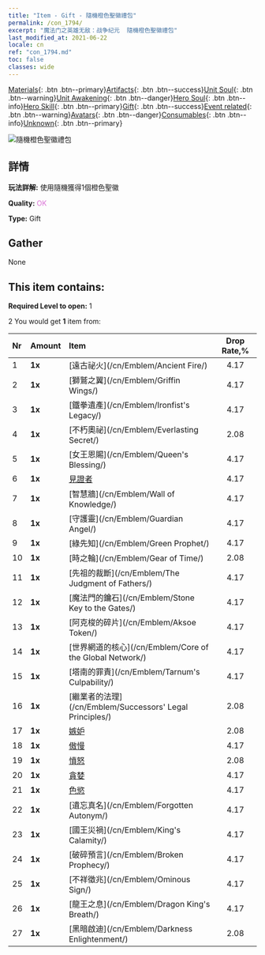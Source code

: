 ```yaml
---
title: "Item - Gift - 隨機橙色聖徽禮包"
permalink: /con_1794/
excerpt: "魔法门之英雄无敌：战争纪元  隨機橙色聖徽禮包"
last_modified_at: 2021-06-22
locale: cn
ref: "con_1794.md"
toc: false
classes: wide
---
```

 [Materials](/ItemsCN/){: .btn .btn--primary}[Artifacts](/ItemsCN/Artifacts/){: .btn .btn--success}[Unit Soul](/ItemsCN/UnitSoul/){: .btn .btn--warning}[Unit Awakening](/ItemsCN/UnitAwakening/){: .btn .btn--danger}[Hero Soul](/ItemsCN/HeroSoul/){: .btn .btn--info}[Hero Skill](/ItemsCN/HeroSkill/){: .btn .btn--primary}[Gift](/ItemsCN/Gift/){: .btn .btn--success}[Event related](/ItemsCN/Events/){: .btn .btn--warning}[Avatars](/ItemsCN/Avatars/){: .btn .btn--danger}[Consumables](/ItemsCN/Consumables/){: .btn .btn--info}[Unknown](/ItemsCN/Unknown/){: .btn .btn--primary}

 ![隨機橙色聖徽禮包](/images/t/i_907416.png)

## 詳情
 **玩法詳解:** 使用隨機獲得1個橙色聖徽

 **Quality:** <span style="color: #DA70D6">OK</span>

 **Type:** Gift

## Gather

  None

## This item contains:

 **Required Level to open:** 1

 2 You would get **1** item  from:

  | Nr | Amount |     Item    | Drop Rate,% |
  |:---|:-------|:------------|:---------:|
  | 1 |  **1x** | [遠古祕火](/cn/Emblem/Ancient Fire/) | 4.17 | 
  | 2 |  **1x** | [獅鷲之翼](/cn/Emblem/Griffin Wings/) | 4.17 | 
  | 3 |  **1x** | [鐵拳遺產](/cn/Emblem/Ironfist's Legacy/) | 4.17 | 
  | 4 |  **1x** | [不朽奧祕](/cn/Emblem/Everlasting Secret/) | 2.08 | 
  | 5 |  **1x** | [女王恩賜](/cn/Emblem/Queen's Blessing/) | 4.17 | 
  | 6 |  **1x** | [見證者](/cn/Emblem/Witness/) | 4.17 | 
  | 7 |  **1x** | [智慧牆](/cn/Emblem/Wall of Knowledge/) | 4.17 | 
  | 8 |  **1x** | [守護靈](/cn/Emblem/Guardian Angel/) | 4.17 | 
  | 9 |  **1x** | [綠先知](/cn/Emblem/Green Prophet/) | 4.17 | 
  | 10 |  **1x** | [時之輪](/cn/Emblem/Gear of Time/) | 2.08 | 
  | 11 |  **1x** | [先祖的裁斷](/cn/Emblem/The Judgment of Fathers/) | 4.17 | 
  | 12 |  **1x** | [魔法門的鑰石](/cn/Emblem/Stone Key to the Gates/) | 4.17 | 
  | 13 |  **1x** | [阿克梭的碎片](/cn/Emblem/Aksoe Token/) | 4.17 | 
  | 14 |  **1x** | [世界網道的核心](/cn/Emblem/Core of the Global Network/) | 4.17 | 
  | 15 |  **1x** | [塔南的罪責](/cn/Emblem/Tarnum's Culpability/) | 4.17 | 
  | 16 |  **1x** | [繼業者的法理](/cn/Emblem/Successors' Legal Principles/) | 2.08 | 
  | 17 |  **1x** | [嫉妒](/cn/Emblem/Jealousy/) | 2.08 | 
  | 18 |  **1x** | [傲慢](/cn/Emblem/Arrogance/) | 4.17 | 
  | 19 |  **1x** | [憤怒](/cn/Emblem/Anger/) | 2.08 | 
  | 20 |  **1x** | [貪婪](/cn/Emblem/Greed/) | 4.17 | 
  | 21 |  **1x** | [色慾](/cn/Emblem/Lust/) | 4.17 | 
  | 22 |  **1x** | [遺忘真名](/cn/Emblem/Forgotten Autonym/) | 4.17 | 
  | 23 |  **1x** | [國王災禍](/cn/Emblem/King's Calamity/) | 4.17 | 
  | 24 |  **1x** | [破碎預言](/cn/Emblem/Broken Prophecy/) | 4.17 | 
  | 25 |  **1x** | [不祥徵兆](/cn/Emblem/Ominous Sign/) | 4.17 | 
  | 26 |  **1x** | [龍王之息](/cn/Emblem/Dragon King's Breath/) | 4.17 | 
  | 27 |  **1x** | [黑暗啟迪](/cn/Emblem/Darkness Enlightenment/) | 2.08 | 
